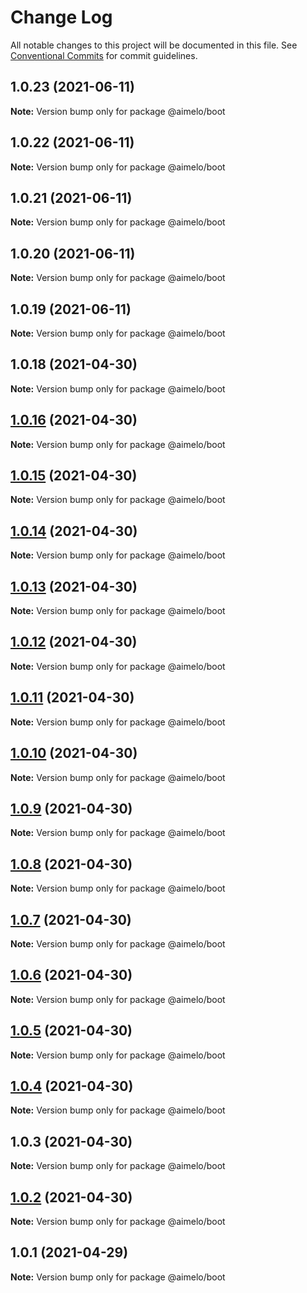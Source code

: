 # Change Log

All notable changes to this project will be documented in this file.
See [Conventional Commits](https://conventionalcommits.org) for commit guidelines.

## 1.0.23 (2021-06-11)

**Note:** Version bump only for package @aimelo/boot





## 1.0.22 (2021-06-11)

**Note:** Version bump only for package @aimelo/boot





## 1.0.21 (2021-06-11)

**Note:** Version bump only for package @aimelo/boot





## 1.0.20 (2021-06-11)

**Note:** Version bump only for package @aimelo/boot





## 1.0.19 (2021-06-11)

**Note:** Version bump only for package @aimelo/boot





## 1.0.18 (2021-04-30)

**Note:** Version bump only for package @aimelo/boot





## [1.0.16](https://github.com/grolea/aimelo-nest/compare/@aimelo/boot@1.0.15...@aimelo/boot@1.0.16) (2021-04-30)

**Note:** Version bump only for package @aimelo/boot





## [1.0.15](https://github.com/grolea/aimelo-nest/compare/@aimelo/boot@1.0.14...@aimelo/boot@1.0.15) (2021-04-30)

**Note:** Version bump only for package @aimelo/boot





## [1.0.14](https://github.com/grolea/aimelo-nest/compare/@aimelo/boot@1.0.13...@aimelo/boot@1.0.14) (2021-04-30)

**Note:** Version bump only for package @aimelo/boot





## [1.0.13](https://github.com/grolea/aimelo-nest/compare/@aimelo/boot@1.0.12...@aimelo/boot@1.0.13) (2021-04-30)

**Note:** Version bump only for package @aimelo/boot





## [1.0.12](https://github.com/grolea/aimelo-nest/compare/@aimelo/boot@1.0.11...@aimelo/boot@1.0.12) (2021-04-30)

**Note:** Version bump only for package @aimelo/boot





## [1.0.11](https://github.com/grolea/aimelo-nest/compare/@aimelo/boot@1.0.10...@aimelo/boot@1.0.11) (2021-04-30)

**Note:** Version bump only for package @aimelo/boot





## [1.0.10](https://github.com/grolea/aimelo-nest/compare/@aimelo/boot@1.0.9...@aimelo/boot@1.0.10) (2021-04-30)

**Note:** Version bump only for package @aimelo/boot





## [1.0.9](https://github.com/grolea/aimelo-nest/compare/@aimelo/boot@1.0.8...@aimelo/boot@1.0.9) (2021-04-30)

**Note:** Version bump only for package @aimelo/boot





## [1.0.8](https://github.com/grolea/aimelo-nest/compare/@aimelo/boot@1.0.7...@aimelo/boot@1.0.8) (2021-04-30)

**Note:** Version bump only for package @aimelo/boot





## [1.0.7](https://github.com/grolea/aimelo-nest/compare/@aimelo/boot@1.0.6...@aimelo/boot@1.0.7) (2021-04-30)

**Note:** Version bump only for package @aimelo/boot





## [1.0.6](https://github.com/grolea/aimelo-nest/compare/@aimelo/boot@1.0.5...@aimelo/boot@1.0.6) (2021-04-30)

**Note:** Version bump only for package @aimelo/boot





## [1.0.5](https://github.com/grolea/aimelo-nest/compare/@aimelo/boot@1.0.4...@aimelo/boot@1.0.5) (2021-04-30)

**Note:** Version bump only for package @aimelo/boot





## [1.0.4](https://github.com/grolea/aimelo-nest/compare/@aimelo/boot@1.0.3...@aimelo/boot@1.0.4) (2021-04-30)

**Note:** Version bump only for package @aimelo/boot





## 1.0.3 (2021-04-30)

**Note:** Version bump only for package @aimelo/boot





## [1.0.2](https://github.com/grolea/aimelo-nest/compare/@aimelo/boot@1.0.1...@aimelo/boot@1.0.2) (2021-04-30)

**Note:** Version bump only for package @aimelo/boot





## 1.0.1 (2021-04-29)

**Note:** Version bump only for package @aimelo/boot

